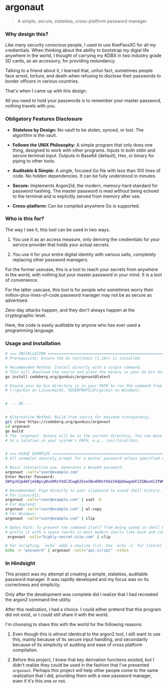# argonaut

> A simple, secure, stateless, cross-platform password manager

### Why design this?

Like many security conscious people, I used to use KeePassXC for all my
credientials. When thinking about the ability to bootstrap my digial life
anywhere in the world, I thought of carrying my KDBX in two industry grade SD
cards, as an accessory, for providing redundancy.

Talking to a friend about it, I learned that, unfun fact, sometimes people face
arrest, torture, and death when refusing to disclose their passwords to border
officers in various countries.

That's when I came up with this design.

All you need to hold your passwords is to remember your master password, nothing
travels with you.

### Obligatory Features Disclosure

- **Stateless by Design:** No vault to be stolen, synced, or lost. The
algorithm is the vault.

- **Follows the UNIX Philosophy:** A simple program that only does one thing,
designed to work with other programs. Inputs in both stdin and secure terminal
input. Outputs in Base64 (default), Hex, or binary for piping to other tools.

- **Auditable & Simple:** A single, focused Go file with less than 100 lines of
code. No hidden dependencies. It can be fully understood in minutes.

- **Secure:** Implements Argon2id, the modern, memory-hard standard for password
hashing. The master password is read without being echoed to the terminal and is
explicitly zeroed from memory after use.

- **Cross-platform:** Can be compiled anywhere Go is supported.


### Who is this for?

The way I see it, this tool can be used in two ways.

1. You use it as an access measure, only deriving the credientials for your
service provider that holds your actual secrets.

2. You use it for your entire digital identity with various salts, completely
replacing other password managers.

For the former usecase, this is a tool to reach your secrets from anywhere in
the world, with nothing but your master password in your mind. It is a tool of
convenience.

For the latter usecase, this tool is for people who sometimes worry their
million-plus-lines-of-code password manager may not be as secure as advertised.

Zero-day attacks happen, and they don't always happen at the cryptographic
level.

Here, the code is easily auditable by anyone who has ever used a programming
language.

### Usage and Installation

```bash
# === INSTALLATION ============================================================
# Prerequisite: Ensure the Go toolchain (1.18+) is installed.

# Recommended Method: Install directly with a single command.
# This will download the source and place the binary in your Go bin directory.
go install codeberg.org/gunduzc/argonaut@latest

# Ensure your Go bin directory is in your PATH to run the command from anywhere.
# (~/go/bin on Linux/macOS, %USERPROFILE%\go\bin on Windows).


# --- OR ---


# Alternative Method: Build from source for maximum transparency.
git clone https://codeberg.org/gunduzc/argonaut
cd argonaut
go build
# The 'argonaut' binary will be in the current directory. You can move it
# to a location in your system's PATH, e.g., /usr/local/bin.


# === USAGE EXAMPLES ==========================================================
# All examples securely prompt for a master password unless specified otherwise.

# Basic interactive use. Generates a Base64 password.
argonaut -salt="user@example.com"
Enter Master Password:
SWYgcHJpdmFjeSBpcyBvdXRsYXdlZCwgb25seSBvdXRsYXdzIHdpbGwgaGF2ZSBwcml2YWN5Lg==

# Recommended: Pipe directly to your clipboard to avoid shell history.
# For Linux/X11:
argonaut -salt="user@example.com" | xsel -b
# For Wayland:
argonaut -salt="user@example.com" | wl-copy
# For Windows:
argonaut -salt="user@example.com" | clip

# OpSec Hint: To prevent the command itself from being saved in shell history,
# prefix it with a space (works in most modern shells like bash and zsh).
 argonaut -salt="highly-secret-site.com" | clip

# For scripting, `echo` adds a newline (\n). Use `echo -n` for literal strings.
echo -n "password" | argonaut -salt="api-script" -stdin
```

### In Hindsight
This project was my attempt at creating a simple, stateless, auditable password
manager. It was rapidly developed and my focus was on its correctness and
simplicity.

Only after the development was complete did I realize that I had recreated the
argon2 command line utility.

After this realization, I had a choice. I could either pretend that this program
did not exist, or I could still share it with the world.

I'm choosing to share this with the world for the following reasons:

1. Even though this is *almost* identical to the argon2 tool, I still want to
use this, mainly because of its secure input handling, and secondarily because
of its simplicity of auditing and ease of cross platform compilation.

2. Before this project, I knew that key derivation functions existed, but I
didn't realize they could be used in the fashion that I've presented `argonaut`.
Perhaps this project will help other people come to the same realization that
I did, providing them with a new password manager, even if it's this one or not.
